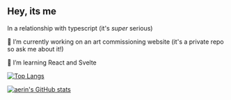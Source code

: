 ## Hey, its me

In a relationship with typescript (it's *super* serious) 

🔭 I’m currently working on an art commissioning website (it's a private repo so ask me about it!)

🌱 I’m learning React and Svelte

[![Top Langs](https://github-readme-stats.vercel.app/api/top-langs/?username=aeringamaroff&theme=radical)](https://github.com/aeringamaroff/github-readme-stats)

[![aerin's GitHub stats](https://github-readme-stats.vercel.app/api?username=aeringamaroff&theme=radical)](https://github.com/aeringamaroff/github-readme-stats)

<!--
**aeringamaroff/aeringamaroff** is a ✨ _special_ ✨ repository because its `README.md` (this file) appears on your GitHub profile.

Here are some ideas to get you started:

- 🔭 I’m currently working on ...
- 🌱 I’m currently learning ...
- 👯 I’m looking to collaborate on ...
- 🤔 I’m looking for help with ...
- 💬 Ask me about ...
- 📫 How to reach me: ...
- 😄 Pronouns: ...
- ⚡ Fun fact: ...
-->
